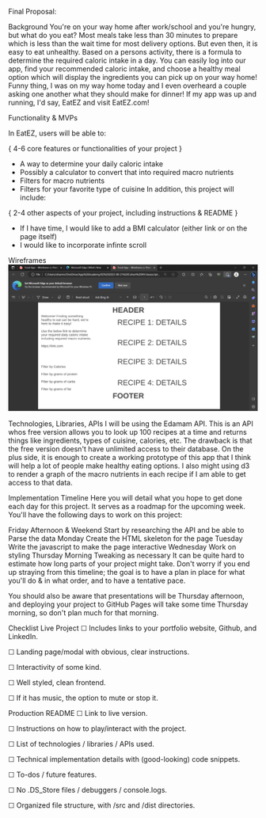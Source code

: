 Final Proposal:

Background
You're on your way home after work/school and you're hungry, but what do you eat?  Most meals take less than 30 minutes to prepare which is less than the wait time for most delivery options.  But even then, it is easy to eat unhealthy.  Based on a persons activity, there is a formula to determine the required caloric intake in a day.  You can easily log into our app, find your recommended caloric intake, and choose a healthy meal option which will display the ingredients you can pick up on your way home!  Funny thing, I was on my way home today and I even overheard a couple asking one another what they should make for dinner!  If my app was up and running, I'd say, EatEZ and visit EatEZ.com!

Functionality & MVPs

In EatEZ, users will be able to:

{ 4-6 core features or functionalities of your project }
- A way to determine your daily caloric intake
- Possibly a calculator to convert that into required macro nutrients
- Filters for macro nutrients
- Filters for your favorite type of cuisine
In addition, this project will include:

{ 2-4 other aspects of your project, including instructions & README }
- If I have time, I would like to add a BMI calculator (either link or on the page itself)
- I would like to incorporate infinte scroll

Wireframes
 ![Alt text](image.png)

Technologies, Libraries, APIs
I will be using the Edamam API.  This is an API whos free version allows you to look up 100 recipes at a time and returns things like ingredients, types of cuisine, calories, etc.  The drawback is that the free version doesn't have unlimited access to their database.  On the plus side, it is enough to create a working prototype of this app that I think will help a lot of people make healthy eating options.  I also might using d3 to render a graph of the macro nutrients in each recipe if I am able to get access to that data.

Implementation Timeline
Here you will detail what you hope to get done each day for this project. It serves as a roadmap for the upcoming week. You'll have the following days to work on this project:

Friday Afternoon & Weekend
Start by researching the API and be able to Parse the data
Monday
Create the HTML skeleton for the page
Tuesday
Write the javascript to make the page interactive
Wednesday
Work on styling
Thursday Morning
Tweaking as necessary
It can be quite hard to estimate how long parts of your project might take. Don't worry if you end up straying from this timeline; the goal is to have a plan in place for what you'll do & in what order, and to have a tentative pace.

You should also be aware that presentations will be Thursday afternoon, and deploying your project to GitHub Pages will take some time Thursday morning, so don't plan much for that morning.

Checklist
Live Project
☐ Includes links to your portfolio website, Github, and LinkedIn.

☐ Landing page/modal with obvious, clear instructions.

☐ Interactivity of some kind.

☐ Well styled, clean frontend.

☐ If it has music, the option to mute or stop it.

Production README
☐ Link to live version.

☐ Instructions on how to play/interact with the project.

☐ List of technologies / libraries / APIs used.

☐ Technical implementation details with (good-looking) code snippets.

☐ To-dos / future features.

☐ No .DS_Store files / debuggers / console.logs.

☐ Organized file structure, with /src and /dist directories.